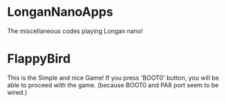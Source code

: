 # LonganNanoApps
The miscellaneous codes playing Longan nano!

# FlappyBird
This is the Simple and nice Game!
If you press 'BOOT0' button, you will be able to proceed with the game. (because BOOT0 and PA8 port seem to be wired.)
